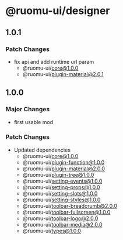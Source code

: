 # @ruomu-ui/designer

## 1.0.1

### Patch Changes

- fix api and add runtime url param
  - @ruomu-ui/core@1.0.0
  - @ruomu-ui/plugin-material@2.0.1

## 1.0.0

### Major Changes

- first usable mod

### Patch Changes

- Updated dependencies
  - @ruomu-ui/core@1.0.0
  - @ruomu-ui/plugin-function@1.0.0
  - @ruomu-ui/plugin-material@2.0.0
  - @ruomu-ui/plugin-tree@1.0.0
  - @ruomu-ui/setting-events@1.0.0
  - @ruomu-ui/setting-props@1.0.0
  - @ruomu-ui/setting-slots@1.0.0
  - @ruomu-ui/setting-styles@1.0.0
  - @ruomu-ui/toolbar-breadcrumb@2.0.0
  - @ruomu-ui/toolbar-fullscreen@1.0.0
  - @ruomu-ui/toolbar-logo@2.0.0
  - @ruomu-ui/toolbar-media@2.0.0
  - @ruomu-ui/types@1.0.0
